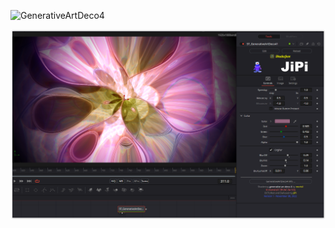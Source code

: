 

<!-- +++ DO NOT REMOVE THIS COMMENT +++ DO NOT ADD OR EDIT ANY TEXT BEFORE THIS LINE +++ IT WOULD BE A REALLY BAD IDEA +++ -->

![GenerativeArtDeco4](https://user-images.githubusercontent.com/78935215/200687263-7aee7e94-a670-48ad-9e1e-7f29f44f8fa6.gif)


[![Thumbnail](GenerativeArtDeco4_screenshot.png)](https://www.shadertoy.com/view/mds3DX "View on Shadertoy.com")

<!-- +++ DO NOT REMOVE THIS COMMENT +++ DO NOT EDIT ANY TEXT THAT COMES AFTER THIS LINE +++ TRUST ME: JUST DON'T DO IT +++ -->


